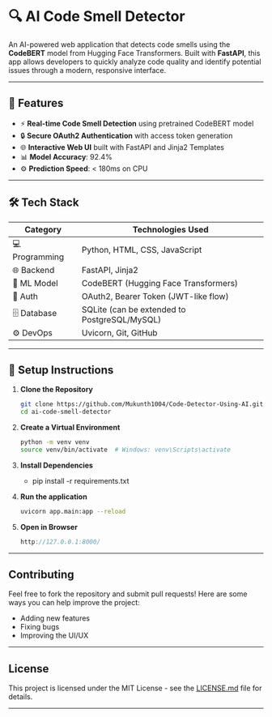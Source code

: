 # 🔍 AI Code Smell Detector

An AI-powered web application that detects code smells using the **CodeBERT** model from Hugging Face Transformers. Built with **FastAPI**, this app allows developers to quickly analyze code quality and identify potential issues through a modern, responsive interface.

---

## 🚀 Features

- ⚡ **Real-time Code Smell Detection** using pretrained CodeBERT model  
- 🔒 **Secure OAuth2 Authentication** with access token generation  
- 🌐 **Interactive Web UI** built with FastAPI and Jinja2 Templates  
- 📊 **Model Accuracy**: 92.4%  
- ⚙️ **Prediction Speed**: < 180ms on CPU  

---

## 🛠 Tech Stack

| Category         | Technologies Used                                  |
|------------------|-----------------------------------------------------|
| 💻 Programming   | Python, HTML, CSS, JavaScript                       |
| 🌐 Backend       | FastAPI, Jinja2                                     |
| 🧠 ML Model      | CodeBERT (Hugging Face Transformers)                |
| 🔐 Auth          | OAuth2, Bearer Token (JWT-like flow)                |
| 🗄️ Database      | SQLite (can be extended to PostgreSQL/MySQL)       |
| ⚙️ DevOps        | Uvicorn, Git, GitHub                                |

---


## 🔧 Setup Instructions

1. **Clone the Repository**
   ```bash
   git clone https://github.com/Mukunth1004/Code-Detector-Using-AI.git
   cd ai-code-smell-detector

   ```

2. **Create a Virtual Environment**
    ```bash
    python -m venv venv
    source venv/bin/activate  # Windows: venv\Scripts\activate
    ```

3. **Install Dependencies**
    - pip install -r requirements.txt

4. **Run the application**
    ```bash
    uvicorn app.main:app --reload
    ```

5. **Open in Browser**
   ```cpp
   http://127.0.0.1:8000/
   ```
---
## Contributing

Feel free to fork the repository and submit pull requests! Here are some ways you can help improve the project:

- Adding new features
- Fixing bugs
- Improving the UI/UX

---

## License

This project is licensed under the MIT License - see the [LICENSE.md](LICENSE.md) file for details.

---
